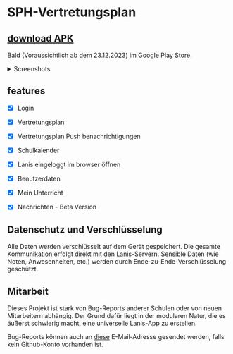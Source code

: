 # SPH-Vertretungsplan
## <a href="https://github.com/alessioC42/SPH-vertretungsplan/releases/latest">download APK</a>
Bald (Voraussichtlich ab dem 23.12.2023) im Google Play Store.

<details>
  <summary>Screenshots</summary>
  <p align="center">
    <a href="screenshots/Screenshot_1702113982.png">
      <img src="screenshots/Screenshot_1702113982.png" width="150" >
    </a>
    <a href="screenshots/Screenshot_1702114019.png">
      <img src="screenshots/Screenshot_1702114019.png" width="150" >
    </a>
    <a href="screenshots/Screenshot_1702114051.png">
      <img src="screenshots/Screenshot_1702114051.png" width="150" >
    </a>
    <a href="screenshots/Screenshot_1702114070.png">
      <img src="screenshots/Screenshot_1702114070.png" width="150" >
    </a>
    <a href="screenshots/Screenshot_1702114093.png">
      <img src="screenshots/Screenshot_1702114093.png" width="150" >
    </a>
    <a href="screenshots/Screenshot_1702114119.png">
      <img src="screenshots/Screenshot_1702114119.png" width="150" >
    </a>
  </p>
</details>





## features
- [x] Login
- [x] Vertretungsplan
- [x] Vertretungsplan Push benachrichtigungen
- [x] Schulkalender
- [x] Lanis eingeloggt im browser öffnen
- [x] Benutzerdaten
- [x] Mein Unterricht
- [x] Nachrichten - Beta Version


## Datenschutz und Verschlüsselung
Alle Daten werden verschlüsselt auf dem Gerät gespeichert. Die gesamte Kommunikation erfolgt direkt mit den Lanis-Servern.
Sensible Daten (wie Noten, Anwesenheiten, etc.) werden durch Ende-zu-Ende-Verschlüsselung geschützt.


## Mitarbeit
Dieses Projekt ist stark von Bug-Reports anderer Schulen oder von neuen Mitarbeitern abhängig. Der Grund dafür liegt in
der modularen Natur, die es äußerst schwierig macht, eine universelle Lanis-App zu erstellen.

Bug-Reports können auch an <a href="mailto:alessioc42.dev@gmail.com">diese</a> E-Mail-Adresse gesendet werden, falls kein Github-Konto vorhanden ist.